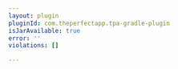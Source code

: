 ```yaml
---
layout: plugin
pluginId: com.theperfectapp.tpa-gradle-plugin
isJarAvailable: true
error: ''
violations: []

---
```


